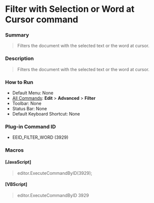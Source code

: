 # Filter with Selection or Word at Cursor command

### Summary

> Filters the document with the selected text or the word at cursor.

### Description

> Filters the document with the selected text or the word at cursor.

### How to Run

- Default Menu: None
- [All Commands](../tools/all_commands): **Edit** \> **Advanced**
\> **Filter**
- Toolbar: None
- Status Bar: None
- Default Keyboard Shortcut: None

### Plug-in Command ID

- EEID\_FILTER\_WORD (3929)

### Macros

#### \[JavaScript\]

> editor.ExecuteCommandByID(3929);

#### \[VBScript\]

> editor.ExecuteCommandByID 3929